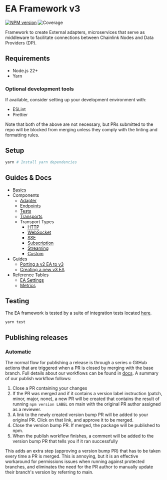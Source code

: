 # EA Framework v3

[![NPM version](https://img.shields.io/npm/v/@chainlink/external-adapter-framework.svg?style=flat)](https://www.npmjs.com/package/@chainlink/external-adapter-framework)
![Coverage](https://img.shields.io/badge/coverage-99.11%25-green)

Framework to create External adapters, microservices that serve as middleware to facilitate connections between Chainlink Nodes and Data Providers (DP).

## Requirements

- Node.js 22+
- Yarn

### Optional development tools

If available, consider setting up your development environment with:

- ESLint
- Prettier

Note that both of the above are not necessary, but PRs submitted to the repo will be blocked from merging unless they comply with the linting and formatting rules.

## Setup

```sh
yarn # Install yarn dependencies
```

## Guides & Docs

- [Basics](./docs/basics.md)
- Components
  - [Adapter](./docs/components/adapter.md)
  - [Endpoints](./docs/components/endpoints.md)
  - [Tests](./docs/components/tests.md)
  - [Transports](./docs/components/transports.md)
  - Transport Types
    - [HTTP](./docs/components/transport-types/http-transport.md)
    - [WebSocket](./docs/components/transport-types/websocket-transport.md)
    - [SSE](./docs/components/transport-types/sse-transport.md)
    - [Subscription](./docs/components/transport-types/subscription-transport.md)
    - [Streaming](./docs/components/transport-types/streaming-transport.md)
    - [Custom](./docs/components/transport-types/custom-transport.md)
- Guides
  - [Porting a v2 EA to v3](./docs/guides/porting-a-v2-ea-to-v3.md)
  - [Creating a new v3 EA](./docs/guides/creating-a-new-v3-ea.md)
- Reference Tables
  - [EA Settings](./docs//reference-tables/ea-settings.md)
  - [Metrics](./docs/reference-tables/metrics.md)

## Testing

The EA framework is tested by a suite of integration tests located [here](./test).

```
yarn test
```

## Publishing releases

### Automatic

The normal flow for publishing a release is through a series o GitHub actions that are triggered when a PR is closed by merging with the base branch. Full details about our workflows can be found in [docs](./docs/github_workflows.md). A summary of our publish workflow follows:

1. Close a PR containing your changes
2. If the PR was merged and if it contains a version label instruction (patch, minor, major, none), a new PR will be created that contains the result of running `npm version LABEL` on main with the original PR author assigned as a reviewer.
3. A link to the newly created version bump PR will be added to your original PR. Click on that link, and approve it to be merged.
4. Close the version bump PR. If merged, the package will be published to npm.
5. When the publish workflow finishes, a comment will be added to the version bump PR that tells you if it ran successfully

This adds an extra step (approving a version bump PR) that has to be taken every time a PR is merged. This is annoying, but it is an effective workaround for permissions issues when running against protected branches, and eliminates the need for the PR author to manually update their branch's version by referring to main.
